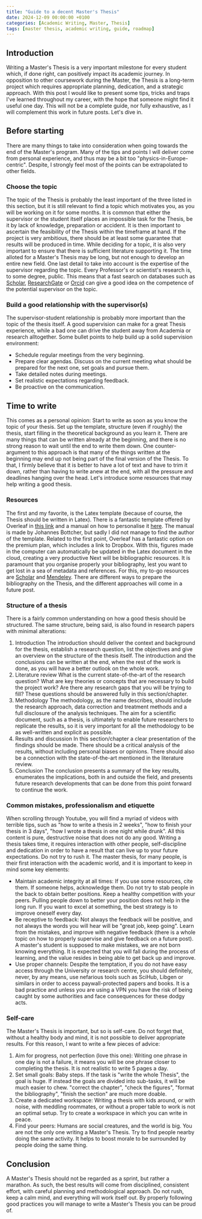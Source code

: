 ```yaml
---
title: "Guide to a decent Master's Thesis"
date: 2024-12-09 00:00:00 +0100
categories: [Academic Writing, Master, Thesis]
tags: [master thesis, academic writing, guide, roadmap]
---
```


## Introduction
Writing a Master's Thesis is a very important milestone for every student which, if done right, can positively impact its academic journey. In opposition to other coursework during the Master, the Thesis is a long-term project which requires appropriate planning, dedication, and a strategic approach. With this post I would like to present some tips, tricks and traps I've learned throughout my career, with the hope that someone might find it useful one day. This will not be a complete guide, nor fully exhaustive, as I will complement this work in future posts. Let's dive in.

## Before starting
There are many things to take into consideration when going towards the end of the Master's program. Many of the tips and points I will deliver come from personal experience, and thus may be a bit too "physics-in-Europe-centric". Despite, I strongly feel most of the points can be extrapolated to other fields. 

### Choose the topic
The topic of the Thesis is probably the least important of the three listed in this section, but it is still relevant to find a topic which motivates you, as you will be working on it for some months. 
It is common that either the supervisor or the student itself places an impossible task for the Thesis, be it by lack of knowledge, preparation or accident. It is then important to ascertain the feasibility of the Thesis within the timeframe at hand. If the project is very ambitious, there should be at least some guarantee that results will be produced in time. 
While deciding for a topic, it is also very important to ensure that there is sufficient literature supporting it. The time alloted for a Master's Thesis may be long, but not enough to develop an entire new field.
One last detail to take into account is the expertise of the supervisor regarding the topic. Every Professor's or scientist's research is, to some degree, public. This means that a fast search on databases such as [Scholar](https://scholar.google.com/), [ResearchGate](https://www.researchgate.net/) or [Orcid](https://orcid.org/) can give a good idea on the competence of the potential supervisor on the topic.

### Build a good relationship with the supervisor(s)
The supervisor-student relationship is probably more important than the topic of the thesis itself. A good supervision can make for a great Thesis experience, while a bad one can drive the student away from Academia or research alltogether. Some bullet points to help build up a solid supervision environment:
- Schedule regular meetings from the very beginning.
- Prepare clear agendas. Discuss on the current meeting what should be prepared for the next one, set goals and pursue them.
- Take detailed notes during meetings.
- Set realistic expectations regarding feedback.
- Be proactive on the communication. 

## Time to write
This comes as a personal opinion: Start to write as soon as you know the topic of your thesis. Set up the template, structure (even if roughly) the thesis, start filling in the theoretical background as you learn it. There are many things that can be written already at the beginning, and there is no strong reason to wait until the end to write them down. One counter-argument to this approach is that many of the things written at the beginning may end up not being part of the final version of the Thesis. To that, I firmly believe that it is better to have a lot of text and have to trim it down, rather than having to write anew at the end, with all the pressure and deadlines hanging over the head. Let's introduce some resources that may help writing a good thesis.

### Resources
The first and my favorite, is the Latex template (because of course, the Thesis should be written in Latex). There is a fantastic template offered by Overleaf in [this link](https://www.overleaf.com/latex/templates/template-for-a-masters-slash-doctoral-thesis/mkzrzktcbzfl) and a manual on how to personalise it [here](https://github.com/johannesbottcher/MDT-Quick-Manual). The manual is made by Johannes Bottcher, but sadly I did not manage to find the author of the template.
Related to the first point, Overleaf has a fantastic option on the premium plan, which includes a link to Dropbox. With this, figures made in the computer can automatically be updated in the Latex document in the cloud, creating a very productive 
Next will be bibliographic resources. It is paramount that you organise properly your bibliography, lest you want to get lost in a sea of metadata and references. For this, my to-go resources are [Scholar](https://scholar.google.com/) and [Mendeley](https://www.mendeley.com/). There are different ways to prepare the bibliography on the Thesis, and the different approaches will come in a future post.

### Structure of a thesis
There is a fairly common understanding on how a good thesis should be structured. The same structure, being said, is also found in research papers with minimal alterations: 
1. Introduction
    The introduction should deliver the context and background for the thesis, establish a research question, list the objectives and give an overview on the structure of the thesis itself. The introduction and the conclusions can be written at the end, when the rest of the work is done, as you will have a better outlook on the whole work.
2. Literature review
    What is the current state-of-the-art of the research question? What are key theories or concepts that are necessary to build the project work? Are there any research gaps that you will be trying to fill? These questions should be answered fully in this section/chapter. 
3. Methodology
    The methodology, as the name describes, should include the research approach, data correction and treatment methods and a full disclosure of the analysis techniques. The aim for a scientific document, such as a thesis, is ultimately to enable future researchers to replicate the results, so it is very important for all the methodology to be as well-written and explicit as possible.
4. Results and discussion
    In this section/chapter a clear presentation of the findings should be made. There should be a critical analysis of the results, without including personal biases or opinions. There should also be a connection with the state-of-the-art mentioned in the literature review.
5. Conclusion
    The conclusion presents a summary of the key results, enumerates the implications, both in and outside the field, and presents future research developments that can be done from this point forward to continue the work.

### Common mistakes, professionalism and etiquette
When scrolling through Youtube, you will find a myriad of videos with terrible tips, such as "how to write a thesis in 2 weeks", "how to finish your thesis in 3 days", "how I wrote a thesis in one night while drunk". All this content is pure, destructive noise that does not do any good. Writing a thesis takes time, it requires interaction with other people, self-discipline and dedication in order to have a result that can live up to your future expectations. Do not try to rush it. The master thesis, for many people, is their first interaction with the academic world, and it is important to keep in mind some key elements:
* Maintain academic integrity at all times: 
    If you use some resources, cite them. If someone helps, acknowledge them. Do not try to stab people in the back to obtain better positions. Keep a healthy competition with your peers. Pulling people down to better your position does not help in the long run. If you want to excel at something, the best strategy is to improve oneself every day.
* Be receptive to feedback: 
    Not always the feedback will be positive, and not always the words you will hear will be "great job, keep going". Learn from the mistakes, and improve with negative feedback (there is a whole topic on how to properly supervise and give feedback on a future post). A master's student is supposed to make mistakes, we are not born knowing everything. It is expected that you will fall during the process of learning, and the value resides in being able to get back up and improve.
* Use proper channels:
    Despite the temptation, if you do not have easy access through the University or research centre, you should definitely, never, by any means, use nefarious tools such as SciHub, Libgen or similars in order to access paywall-protected papers and books. It is a bad practice and unless you are using a VPN you have the risk of being caught by some authorities and face consequences for these dodgy acts.

### Self-care
The Master's Thesis is important, but so is self-care. Do not forget that, without a healthy body and mind, it is not possible to deliver appropriate results. For this reason, I want to write a few pieces of advice: 
1. Aim for progress, not perfection (love this one): Writing one phrase in one day is not a failure, it means you will be one phrase closer to completing the thesis. It is not realistic to write 5 pages a day.
2. Set small goals: Baby steps. If the task is "write the whole Thesis", the goal is huge. If instead the goals are divided into sub-tasks, it will be much easier to chew. "correct the chapter", "check the figures", "format the bibliography", "finish the section" are much more doable. 
3. Create a dedicated workspace: Writing a thesis with kids around, or with noise, with meddling roommates, or without a proper table to work is not an optimal setup. Try to create a workspace in which you can write in peace.
4. Find your peers: Humans are social creatures, and the world is big. You are not the only one writing a Master's Thesis. Try to find people nearby doing the same activity. It helps to boost morale to be surrounded by people doing the same thing.

## Conclusion
A Master's Thesis should not be regarded as a sprint, but rather a marathon. As such, the best results will come from disciplined, consistent effort, with careful planning and methodological approach. Do not rush, keep a calm mind, and everything will work itself out. By properly following good practices you will manage to write a Master's Thesis you can be proud of.
